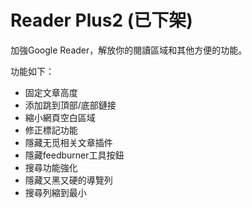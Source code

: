 Reader Plus2 (已下架)
===

加強Google Reader，解放你的閱讀區域和其他方便的功能。

功能如下：

* 固定文章高度
* 添加跳到頂部/底部鏈接
* 縮小網頁空白區域
* 修正標記功能
* 隱藏无觅相关文章插件
* 隱藏feedburner工具按鈕
* 搜尋功能強化
* 隱藏又黑又硬的導覽列
* 搜尋列縮到最小
